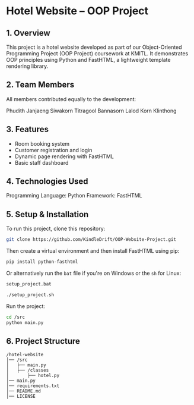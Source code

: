 <!-- # OOP-Website-Project -->

# Hotel Website – OOP Project

## 1. Overview

This project is a hotel website developed as part of our Object-Oriented Programming Project (OOP Project) coursework at KMITL. It demonstrates OOP principles using Python and FastHTML, a lightweight template rendering library.

## 2. Team Members

All members contributed equally to the development:

Phudith Janjaeng
Siwakorn Titragool
Bannasorn Lalod
Korn Klinthong

## 3. Features
- Room booking system
- Customer registration and login
- Dynamic page rendering with FastHTML
- Basic staff dashboard


## 4. Technologies Used
Programming Language: Python
Framework: FastHTML


## 5. Setup & Installation
To run this project, clone this repository:
```sh
git clone https://github.com/KindleDrift/OOP-Website-Project.git
```
Then create a virtual environment and then install FastHTML using pip:
```sh
pip install python-fasthtml
```

Or alternatively run the `bat` file if you're on Windows or the `sh` for Linux:
```sh
setup_project.bat
```
```sh
./setup_project.sh
```

Run the project:
```sh
cd /src
python main.py
```

## 6. Project Structure

```
/hotel-website
│── /src
│   ├── main.py
│   ├── /classes
│       ├── hotel.py
│── main.py
│── requirements.txt
│── README.md
│── LICENSE
```

